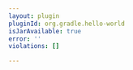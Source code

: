 ```yaml
---
layout: plugin
pluginId: org.gradle.hello-world
isJarAvailable: true
error: ''
violations: []

---
```

